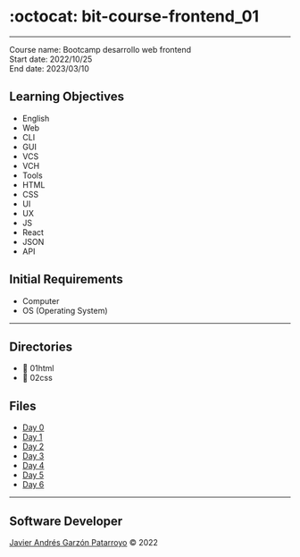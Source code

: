 # :octocat: bit-course-frontend_01
---
Course name: Bootcamp desarrollo web frontend  
Start date: 2022/10/25  
End date: 2023/03/10
## Learning Objectives
- English
- Web
- CLI
- GUI
- VCS
- VCH
- Tools
- HTML
- CSS
- UI
- UX
- JS
- React
- JSON
- API
## Initial Requirements
- Computer
- OS (Operating System)
---
## Directories
- :open_file_folder: 01html
- :open_file_folder: 02css
## Files
- [Day 0](day0.md)
- [Day 1](day1.md)
- [Day 2](day2.md)
- [Day 3](day3.md)
- [Day 4](day4.md)
- [Day 5](day5.md)
- [Day 6](day6.md)
---
## Software Developer
[Javier Andrés Garzón Patarroyo](https://javierandresgp.com)
:copyright: 2022
